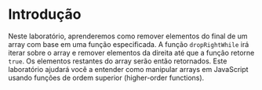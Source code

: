 # Introdução

Neste laboratório, aprenderemos como remover elementos do final de um array com base em uma função especificada. A função `dropRightWhile` irá iterar sobre o array e remover elementos da direita até que a função retorne `true`. Os elementos restantes do array serão então retornados. Este laboratório ajudará você a entender como manipular arrays em JavaScript usando funções de ordem superior (higher-order functions).
